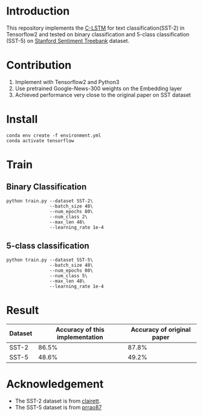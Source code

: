 # Introduction

This repository implements the [C-LSTM](https://arxiv.org/pdf/1511.08630v2.pdf)
for text classification(SST-2) in Tensorflow2 and tested on binary classification and
5-class classification (SST-5) on [Stanford Sentiment Treebank](https://nlp.stanford.edu/sentiment/) dataset.

# Contribution
1. Implement with Tensorflow2 and Python3
2. Use pretrained Google-News-300 weights on the Embedding layer
3. Achieved performance very close to the original paper on SST dataset

# Install
```commandline
conda env create -f environment.yml
conda activate tensorflow
```

# Train

## Binary Classification
```commandline
python train.py --dataset SST-2\
                --batch_size 48\
                --num_epochs 80\
                --num_class 2\
                --max_len 48\
                --learning_rate 1e-4
```

## 5-class classification
```commandline
python train.py --dataset SST-5\
                --batch_size 48\
                --num_epochs 80\
                --num_class 5\
                --max_len 48\
                --learning_rate 1e-4
```

# Result

| Dataset | Accuracy of this implementation | Accuracy of original paper |  
|---------|---------------------------------|---------------------------|
| SST-2   | 86.5%                           | 87.8%                           |
| SST-5   | 48.6%                           | 49.2%                           |

# Acknowledgement
* The SST-2 dataset is from [clairett](https://github.com/clairett/pytorch-sentiment-classification).  
* The SST-5 dataset is from [prrao87](https://github.com/prrao87/fine-grained-sentiment)

